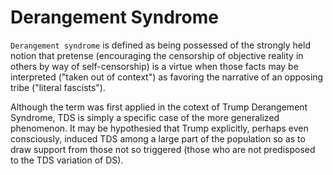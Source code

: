 Derangement Syndrome
=====

`Derangement syndrome` is defined as being possessed of the strongly held notion that pretense (encouraging the censorship of objective reality in others by way of self-censorship) is a virtue when those facts may be interpreted ("taken out of context") as favoring the narrative of an opposing tribe ("literal fascists").

Although the term was first applied in the cotext of Trump Derangement Syndrome, TDS is simply a specific case of the more generalized phenomenon. It may be hypothesied that Trump explicitly, perhaps even consciously, induced TDS among a large part of the population so as to draw support from those not so triggered (those who are not predisposed to the TDS variation of DS).
